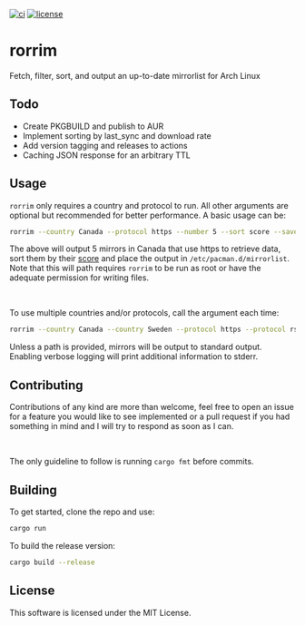 [![ci](https://github.com/kbzt/rorrim/actions/workflows/ci.yml/badge.svg?branch=main)](https://github.com/kbzt/rorrim/actions/workflows/ci.yml) [![license](https://img.shields.io/github/license/kbzt/kleidi.ca)](https://opensource.org/licenses/MIT)

# rorrim

Fetch, filter, sort, and output an up-to-date mirrorlist for Arch Linux

## Todo

- Create PKGBUILD and publish to AUR
- Implement sorting by last_sync and download rate
- Add version tagging and releases to actions
- Caching JSON response for an arbitrary TTL

## Usage

`rorrim` only requires a country and protocol to run. All other arguments are optional but recommended for better performance. A basic usage can be:

```sh
rorrim --country Canada --protocol https --number 5 --sort score --save /etc/pacman.d/mirrorlist
```

The above will output 5 mirrors in Canada that use https to retrieve data, sort them by their [score](https://archlinux.org/mirrors/status/) and place the output in `/etc/pacman.d/mirrorlist`. Note that this will path requires `rorrim` to be run as root or have the adequate permission for writing files.

<br>

To use multiple countries and/or protocols, call the argument each time:

```sh
rorrim --country Canada --country Sweden --protocol https --protocol rsync
```

Unless a path is provided, mirrors will be output to standard output. Enabling verbose logging will print additional information to stderr.

## Contributing

Contributions of any kind are more than welcome, feel free to open an issue for a feature you would like to see implemented or a pull request if you had something in mind and I will try to respond as soon as I can.

<br>

The only guideline to follow is running `cargo fmt` before commits.
## Building

To get started, clone the repo and use:

```sh
cargo run
```

To build the release version:

```sh
cargo build --release
```

## License

This software is licensed under the MIT License.
